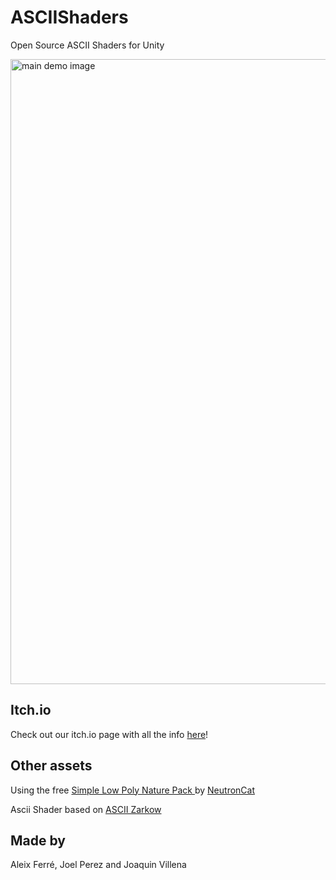 # ASCIIShaders
Open Source ASCII Shaders for Unity

<img src="https://github.com/CatalaHD/ASCIIShaders/blob/main/Assets/GameStuff/Fondo.PNG" alt="main demo image" width="1000"/>

## Itch.io

Check out our itch.io page with all the info [here](https://aleixferre.itch.io/ascii-shader)!

## Other assets

Using the free [Simple Low Poly Nature Pack
](https://assetstore.unity.com/packages/3d/environments/landscapes/simple-low-poly-nature-pack-157552) by [NeutronCat](https://assetstore.unity.com/publishers/8625)

Ascii Shader based on [ASCII Zarkow](http://www.digitalsoftware.se/community/thread-19.html)

## Made by

Aleix Ferré, Joel Perez and Joaquin Villena
